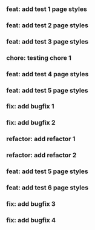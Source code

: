 ### feat: add test 1 page styles
### feat: add test 2 page styles
### feat: add test 3 page styles
### chore: testing chore 1
### feat: add test 4 page styles
### feat: add test 5 page styles
### fix: add bugfix 1
### fix: add bugfix 2
### refactor: add refactor 1
### refactor: add refactor 2
### feat: add test 5 page styles
### feat: add test 6 page styles
### fix: add bugfix 3
### fix: add bugfix 4